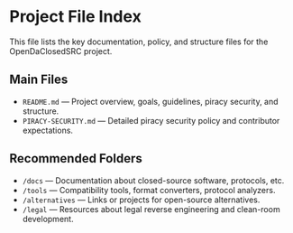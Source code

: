 # Project File Index

This file lists the key documentation, policy, and structure files for the OpenDaClosedSRC project.

## Main Files

- `README.md` — Project overview, goals, guidelines, piracy security, and structure.
- `PIRACY-SECURITY.md` — Detailed piracy security policy and contributor expectations.

## Recommended Folders

- `/docs` — Documentation about closed-source software, protocols, etc.
- `/tools` — Compatibility tools, format converters, protocol analyzers.
- `/alternatives` — Links or projects for open-source alternatives.
- `/legal` — Resources about legal reverse engineering and clean-room development.
